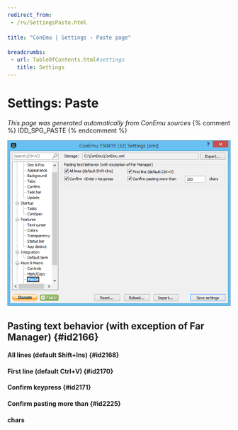 ```yaml
---
redirect_from:
 - /ru/SettingsPaste.html

title: "ConEmu | Settings › Paste page"

breadcrumbs:
 - url: TableOfContents.html#settings
   title: Settings
---
```


# Settings: Paste

*This page was generated automatically from ConEmu sources*
{% comment %} IDD_SPG_PASTE {% endcomment %}

![ConEmu Settings: Paste](/img/Settings-Paste.png)



## Pasting text behavior (with exception of Far Manager)  {#id2166}

#### All lines (default Shift+Ins)  {#id2168}


#### First line (default Ctrl+V)  {#id2170}


#### Confirm <Enter> keypress  {#id2171}


#### Confirm pasting more than  {#id2225}


#### chars




